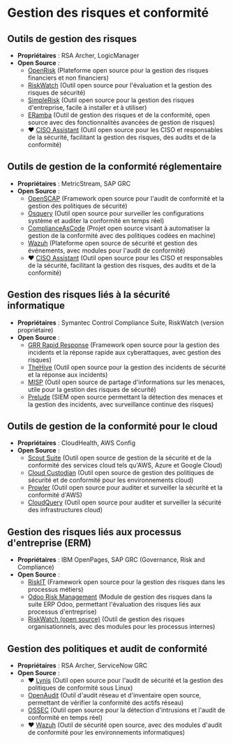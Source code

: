# Gestion des risques et conformité

## Outils de gestion des risques
- **Propriétaires** : RSA Archer, LogicManager
- **Open Source** :
  - [OpenRisk](https://www.openrisk.eu/) (Plateforme open source pour la gestion des risques financiers et non financiers)
  - [RiskWatch](https://www.riskwatch.com/) (Outil open source pour l'évaluation et la gestion des risques de sécurité)
  - [SimpleRisk](https://www.simplerisk.com/) (Outil open source pour la gestion des risques d'entreprise, facile à installer et à utiliser)
  - [ERamba](https://www.eramba.org/) (Outil de gestion des risques et de la conformité, open source avec des fonctionnalités avancées de gestion de risques)
  - ❤️ [CISO Assistant](https://ciso-assistant.io/) (Outil open source pour les CISO et responsables de la sécurité, facilitant la gestion des risques, des audits et de la conformité)

## Outils de gestion de la conformité réglementaire
- **Propriétaires** : MetricStream, SAP GRC
- **Open Source** :
  - [OpenSCAP](https://www.open-scap.org/) (Framework open source pour l'audit de conformité et la gestion des politiques de sécurité)
  - [Osquery](https://osquery.io/) (Outil open source pour surveiller les configurations système et auditer la conformité en temps réel)
  - [ComplianceAsCode](https://complianceascode.github.io/) (Projet open source visant à automatiser la gestion de la conformité avec des politiques codées en machine)
  - [Wazuh](https://wazuh.com/) (Plateforme open source de sécurité et gestion des événements, avec modules pour l'audit de conformité)
  - ❤️ [CISO Assistant](https://ciso-assistant.io/) (Outil open source pour les CISO et responsables de la sécurité, facilitant la gestion des risques, des audits et de la conformité)


## Gestion des risques liés à la sécurité informatique
- **Propriétaires** : Symantec Control Compliance Suite, RiskWatch (version propriétaire)
- **Open Source** :
  - [GRR Rapid Response](https://grr.dev/) (Framework open source pour la gestion des incidents et la réponse rapide aux cyberattaques, avec gestion des risques)
  - [TheHive](https://thehive-project.org/) (Outil open source pour la gestion des incidents de sécurité et la réponse aux incidents)
  - [MISP](https://www.misp-project.org/) (Outil open source de partage d'informations sur les menaces, utile pour la gestion des risques de sécurité)
  - [Prelude](https://www.prelude-siem.org/) (SIEM open source permettant la détection des menaces et la gestion des incidents, avec surveillance continue des risques)

## Outils de gestion de la conformité pour le cloud
- **Propriétaires** : CloudHealth, AWS Config
- **Open Source** :
  - [Scout Suite](https://github.com/nccgroup/ScoutSuite) (Outil open source de gestion de la sécurité et de la conformité des services cloud tels qu'AWS, Azure et Google Cloud)
  - [Cloud Custodian](https://cloudcustodian.io/) (Outil open source de gestion des politiques de sécurité et de conformité pour les environnements cloud)
  - [Prowler](https://github.com/prowler-cloud/prowler) (Outil open source pour auditer et surveiller la sécurité et la conformité d'AWS)
  - [CloudQuery](https://www.cloudquery.io/) (Outil open source pour auditer et surveiller la sécurité des infrastructures cloud)

## Gestion des risques liés aux processus d'entreprise (ERM)
- **Propriétaires** : IBM OpenPages, SAP GRC (Governance, Risk and Compliance)
- **Open Source** :
  - [RiskIT](https://github.com/Open-Risk/riskit) (Framework open source pour la gestion des risques dans les processus métiers)
  - [Odoo Risk Management](https://www.odoo.com/app/risk-management) (Module de gestion des risques dans la suite ERP Odoo, permettant l'évaluation des risques liés aux processus d'entreprise)
  - [RiskWatch (open source)](https://www.riskwatch.com/) (Outil de gestion des risques organisationnels, avec des modules pour les processus internes)

## Gestion des politiques et audit de conformité
- **Propriétaires** : RSA Archer, ServiceNow GRC
- **Open Source** :
  - ❤️ [Lynis](https://cisofy.com/lynis/) (Outil open source pour l'audit de sécurité et la gestion des politiques de conformité sous Linux)
  - [OpenAudit](https://www.open-audit.org/) (Outil d'audit réseau et d'inventaire open source, permettant de vérifier la conformité des actifs réseau)
  - [OSSEC](https://www.ossec.net/) (Outil open source pour la détection d'intrusions et l'audit de conformité en temps réel)
  - ❤️ [Wazuh](https://wazuh.com/) (Outil de sécurité open source, avec des modules d'audit de conformité pour les environnements informatiques)

